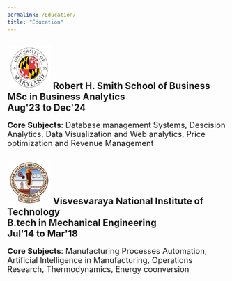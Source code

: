 ```yaml
---
permalink: /Education/
title: "Education"
---
```



    
<img src="/assets/images/UMD.png" alt="UMD logo" width="100" height="100">  **Robert H. Smith School of Business**<br>
MSc in Business Analytics  
Aug'23 to Dec'24  
--------------------------------------------------------------------------------------------------------  
<span style="font-size:18px">  **Core Subjects**: Database management Systems, Descision Analytics, Data Visualization and Web analytics, Price optimization and Revenue Management
</span>
      
<img src="/assets/images/VNIT.png" alt="UMD logo" width="100" height="100">  **Visvesvaraya National Institute of Technology**<br>
B.tech in Mechanical Engineering  
Jul'14 to Mar'18  
--------------------------------------------------------------------------------------------------------  
<span style="font-size:18px">  **Core Subjects**: Manufacturing Processes Automation, Artificial Intelligence in Manufacturing, Operations Research, Thermodynamics, Energy coonversion
</span>

